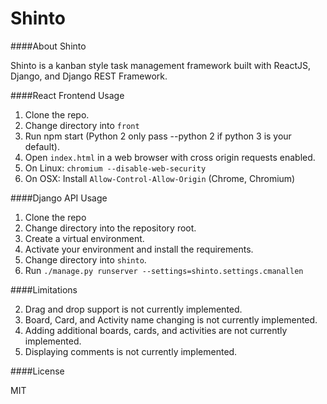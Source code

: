 Shinto
==

####About Shinto

Shinto is a kanban style task management framework built with ReactJS, Django, and Django REST Framework.

####React Frontend Usage

1. Clone the repo.
2. Change directory into `front`
3. Run npm start (Python 2 only pass --python 2 if python 3 is your default).
4. Open `index.html` in a web browser with cross origin requests enabled.
  5. On Linux: `chromium --disable-web-security`
  6. On OSX: Install `Allow-Control-Allow-Origin` (Chrome, Chromium)

####Django API Usage

1. Clone the repo
2. Change directory into the repository root.
3. Create a virtual environment.
4. Activate your environment and install the requirements.
5. Change directory into `shinto`.
6. Run `./manage.py runserver --settings=shinto.settings.cmanallen`

####Limitations

2. Drag and drop support is not currently implemented.
3. Board, Card, and Activity name changing is not currently implemented.
4. Adding additional boards, cards, and activities are not currently implemented.
5. Displaying comments is not currently implemented.

####License

MIT
